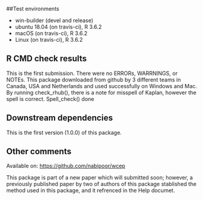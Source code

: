
##Test environments
* win-builder (devel and release)
* ubuntu 18.04 (on travis-ci), R 3.6.2
* macOS (on travis-ci), R 3.6.2
* Linux (on travis-ci), R 3.6.2


## R CMD check results
This is the first submission.
There were no ERRORs, WARRNINGS, or NOTEs.
This package downloaded from github by 3 different teams in Canada, USA and Netherlands and used successfully on Windows and Mac.
By running check_rhub(), there is a note for misspell of Kaplan, however the spell is correct. Spell_check() done 

## Downstream dependencies
This is the first version (1.0.0) of this package.


## Other comments
Available on: https://github.com/nabipoor/wcep

This package is part of a new paper which will submitted soon; however, a previously published paper by two of authors of this package stablished the method used in this package, and it refrenced in the Help documet.

